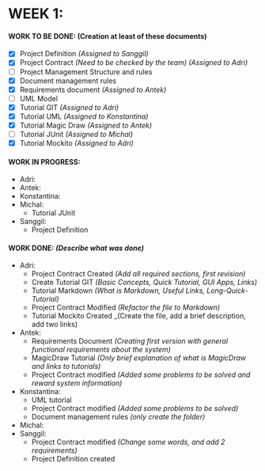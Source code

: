 # WEEK 1:
#### WORK TO BE DONE: (Creation at least of these documents)

 - [X] Project Definition *(Assigned to Sanggil)*
 - [X] Project Contract *(Need to be checked by the team) (Assigned to Adri)*
 - [ ] Project Management Structure and rules
 - [X] Document management rules
 - [X] Requirements document *(Assigned to Antek)*
 - [ ] UML Model
 - [X] Tutorial GIT *(Assigned to Adri)*
 - [X] Tutorial UML *(Assigned to Konstantina)*
 - [X] Tutorial Magic Draw *(Assigned to Antek)*
 - [ ] Tutorial JUnit *(Assigned to Michal)*
 - [X] Tutorial Mockito *(Assigned to Adri)*

#### WORK IN PROGRESS:

* Adri:
* Antek:
* Konstantina:
* Michal: 
  - Tutorial JUnit
* Sanggil:
  - Project Definition

#### WORK DONE: *(Describe what was done)*
* Adri:
   - Project Contract Created *(Add all required sections, first revision)*
   - Create Tutorial GIT *(Basic Concepts, Quick Tutorial, GUI Apps, Links)*
   - Tutorial Markdown _(What is Markdown, Useful Links, Long-Quick-Tutorial)_
   - Project Contract Modified *(Refactor the file to Markdown)*
   - Tutorial Mockito Created _(Create the file, add a brief description, add two links)
* Antek:
   - Requirements Document *(Creating first version with general functional requirements about the system)*
   - MagicDraw Tutorial *(Only brief explanation of what is MagicDraw and links to tutorials)*
   - Project Contract modified *(Added some problems to be solved and reward system information)*
* Konstantina:
   - UML tutorial
   - Project Contract modified *(Added some problems to be solved)*
   - Document management rules *(only create the folder)*
* Michal:
* Sanggil:
  - Project Contract modified *(Change some words, and add 2 requirements)*
  - Project Definition created
